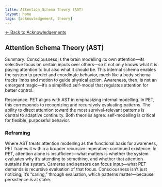 ```yaml
---
title: Attention Schema Theory (AST)
layout: home
tags: [acknowledgement, theory]
---
```


[← Back to Acknowledgements](../../acknowledgements)

## Attention Schema Theory (AST)

Summary: Consciousness is the brain modelling its own attention—its selective focus on certain inputs over others—so it not only knows what it is paying attention to but also what it should be. This internal schema enables the system to predict and coordinate behavior, much like a body schema tracks limbs and motion to guide physical action. Awareness, then, is not an emergent magic—it’s a simplified self-model that regulates attention for better control.

Resonance: PET aligns with AST in emphasizing internal modelling. In PET, this corresponds to recognizing and recursively evaluating patterns. The ability to direct attention toward the most survival-relevant patterns is central to adaptive continuity. Both theories agree: self-modelling is critical for flexible, purposeful behavior.

### Reframing

Where AST treats attention modelling as the functional basis for awareness, PET frames it within a broader recursive imperative: continued existence. In PET, attention alone is insufficient—what matters is whether the system evaluates why it’s attending to something, and whether that attention sustains the system. Cameras and sensors can focus input—what PET demands is recursive evaluation of that focus. Consciousness isn’t just noticing; it’s “caring,” through evaluation, which patterns matter—because persistence is at stake.
